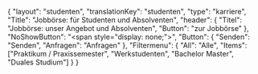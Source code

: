 {
	"layout": "studenten",
    "translationKey": "studenten",
    "type": "karriere",
    "Title": "Jobbörse: für Studenten und Absolventen",
    "header": {
        "Titel": "Jobbörse: unser Angebot  und Absolventen",
        "Button": "zur Jobbörse"
    },
    "NoShowButton": "<span style=\"display: none;\">",
    "Button": {
        "Senden": "Senden",
        "Anfragen": "Anfragen"
    },
    "Filtermenu": {
        "All": "Alle",
        "Items": ["Praktikum / Praxissemester", "Werkstudenten", "Bachelor Master", "Duales Studium"]
    }
}
